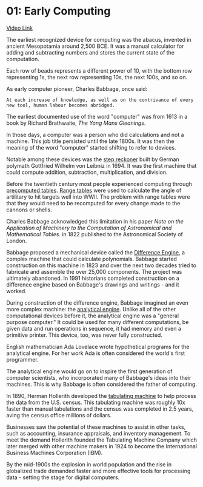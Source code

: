 # 01: Early Computing
[Video Link](https://youtu.be/O5nskjZ_GoI)

The earliest recognized device for computing was the abacus, invented in ancient Mesopotamia around 2,500 BCE. It was a manual calculator for adding and subtracting numbers and stores the current state of the computation.

Each row of beads represents a different power of 10, with the bottom row representing 1s, the next row representing 10s, the next 100s, and so on.

As early computer pioneer, Charles Babbage, once said:
```
At each increase of knowledge, as well as on the contrivance of every new tool, human labour becomes abridged.
```

The earliest documented use of the word "computer" was from 1613 in a book by Richard Brathwaite, _The Yong Mans Gleanings_.

In those days, a computer was a person who did calculations and not a machine. This job title persisted until the late 1800s. It was then the meaning of the word "computer" started shifting to refer to devices.

Notable among these devices was the [step reckoner](https://www.britannica.com/technology/Step-Reckoner) built by German polymath Gottfried Wilhelm von Leibniz in 1694. It was the first machine that could compute addition, subtraction, multiplication, and division.

Before the twentieth century most people experienced computing through [precomputed tables](https://en.wikipedia.org/wiki/Precomputation). [Range tables](https://en.wikipedia.org/wiki/Range_table) were used to calculate the angle of artilitary to hit targets well into WWII. The problem with range tables were that they would need to be recomputed for every change made to the cannons or shells.

Charles Babbage acknowledged this limitation in his paper _Note on the Application of Machinery to the Computation of Astronomical and Mathematical Tables._ in 1822 published to the Astronomical Society of London.

Babbage proposed a mechanical device called the [Difference Engine](https://en.wikipedia.org/wiki/Difference_engine), a complex machine that could calculate polynomials. Babbage started construction on this machine in 1823 and over the next two decades tried to fabricate and assemble the over 25,000 components. The project was ultimately abandoned. In 1991 historians completed construction on a difference engine based on Babbage's drawings and writings - and it worked.

During construction of the difference engine, Babbage imagined an even more complex machine: the [analytical engine](https://en.wikipedia.org/wiki/Analytical_Engine). Unlike all of the other computational devices before it, the analytical engine was a "general purpose computer." It could be used for many different computations, be given data and run operations in sequence, it had memory and even a primitive printer. This device, too, was never fully constructed.

English mathematician Ada Lovelace wrote hypothetical programs for the analytical engine. For her work Ada is often considered the world's first programmer.

The analytical engine would go on to inspire the first generation of computer scientists, who incorporated many of Babbage's ideas into their machines. This is why Babbage is often considered the father of computing.

In 1890, Herman Hollerith developed the [tabulating machine](https://en.wikipedia.org/wiki/Tabulating_machine) to help process the data from the U.S. census. This tabulating machine was roughly 10x faster than manual tabulations and the census was completed in 2.5 years, aving the census office millions of dollars.

Businesses saw the potential of these machines to assist in other tasks, such as accounting, insurance appraisals, and inventory management. To meet the demand Hollerith founded the Tabulating Machine Company which later merged with other machine makers in 1924 to become the International Business Machines Corporation (IBM).

By the mid-1900s the explosion in world population and the rise in globalized trade demanded faster and more effective tools for processing data - setting the stage for digital computers.
